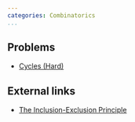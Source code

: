 ```yaml
---
categories: Combinatorics
...
```


## Problems
* [Cycles (Hard)](https://open.kattis.com/problems/cycleshard)

## External links
* [The Inclusion-Exclusion Principle](https://e-maxx-eng.appspot.com/combinatorics/inclusion-exclusion.html)